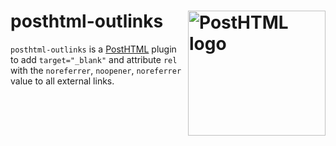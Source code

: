 # posthtml-outlinks <img align="right" width="220" height="200" title="PostHTML logo" src="http://posthtml.github.io/posthtml/logo.svg">

`posthtml-outlinks` is a [PostHTML](https://github.com/posthtml/posthtml) plugin to add `target="_blank"` and attribute `rel` with the `noreferrer`, `noopener`, `noreferrer` value to all external links.
